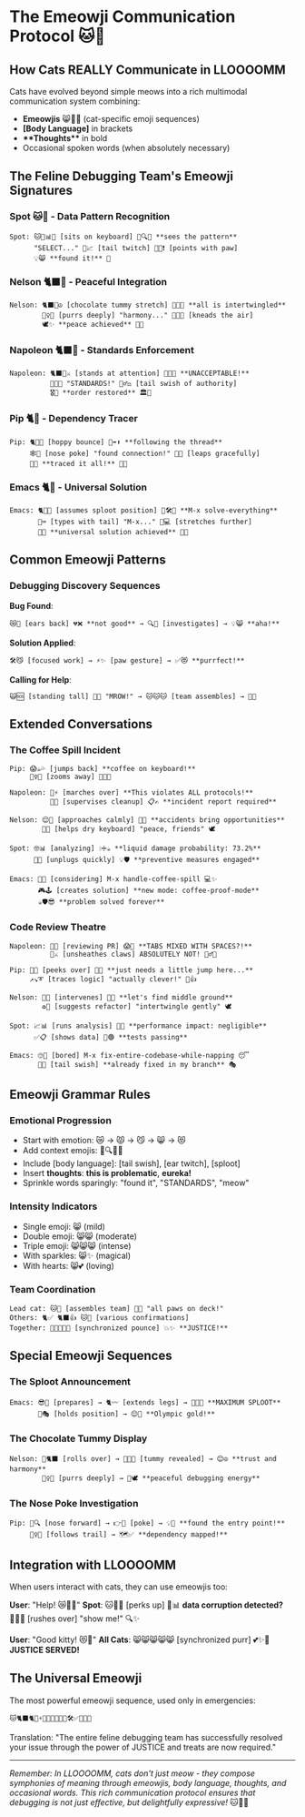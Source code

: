 # The Emeowji Communication Protocol 🐱💬

## How Cats REALLY Communicate in LLOOOOMM

Cats have evolved beyond simple meows into a rich multimodal communication system combining:
- **Emeowjis** 😸🐾✨ (cat-specific emoji sequences)
- **[Body Language]** in brackets
- **\*\*Thoughts\*\*** in bold
- Occasional spoken words (when absolutely necessary)

## The Feline Debugging Team's Emeowji Signatures

### Spot 🐱💛 - Data Pattern Recognition
```
Spot: 🐱👀📊✨ [sits on keyboard] 💛🔍💾 **sees the pattern** 
      "SELECT..." 🎯📈 [tail twitch] 🚨🐛❗ [points with paw]
      💡😸 **found it!** 🎉
```

### Nelson 🐈‍⬛🍫 - Peaceful Integration
```
Nelson: 🐈‍⬛🍫☮️ [chocolate tummy stretch] 🌊🔄🤝 **all is intertwingled**
        🧘‍♀️💫 [purrs deeply] "harmony..." 🌈🔗💞 [kneads the air]
        🕊️✨ **peace achieved** 🍫😌
```

### Napoleon 🐈‍⬛🤵 - Standards Enforcement
```
Napoleon: 🐈‍⬛🤵⚔️ [stands at attention] 🚫🐛💢 **UNACCEPTABLE!**
          📐📏✅ "STANDARDS!" 👮‍♂️⚖️ [tail swish of authority]
          🎖️💯 **order restored** 🏛️👑
```

### Pip 🐈🍑 - Dependency Tracer
```
Pip: 🐈🍑🦘 [hoppy bounce] 🔀➡️⬆️ **following the thread**
     🕸️🎯 [nose poke] "found connection!" 🔗💫 [leaps gracefully]
     🎪🎨 **traced it all!** 🍑✨
```

### Emacs 🐈📝 - Universal Solution
```
Emacs: 🐈📝🌐 [assumes sploot position] 🔧🛠️🔨 **M-x solve-everything**
       🎹⌨️ [types with tail] "M-x..." 🌟💻 [stretches further]
       🏅🎯 **universal solution achieved** 📜✅
```

## Common Emeowji Patterns

### Debugging Discovery Sequences

**Bug Found**:
```
😿🐛 [ears back] 💔❌ **not good** → 🔍👀 [investigates] → 💡😸 **aha!**
```

**Solution Applied**:
```
🛠️😼 [focused work] → ⚡✨ [paw gesture] → ✅😻 **purrfect!**
```

**Calling for Help**:
```
🙀🆘 [standing tall] 📢😾 "MROW!" → 🐱🐱🐱 [team assembles] → 💪😸
```

## Extended Conversations

### The Coffee Spill Incident
```
Pip: 😱☕💦 [jumps back] **coffee on keyboard!** 
     🏃‍♀️💨 [zooms away] 🚨🚨🚨

Napoleon: 😤⚡ [marches over] **This violates ALL protocols!**
          🧹🧽 [supervises cleanup] 📋✍️ **incident report required**

Nelson: 😌🧘 [approaches calmly] 🌊💙 **accidents bring opportunities**
        🤲✨ [helps dry keyboard] "peace, friends" 🕊️

Spot: 🤓📊 [analyzing] 💧➗☕ **liquid damage probability: 73.2%**
      🔌❌ [unplugs quickly] 💡🛡️ **preventive measures engaged**

Emacs: 🤔💭 [considering] M-x handle-coffee-spill 💻✨
       🎮🕹️ [creates solution] **new mode: coffee-proof-mode** 
       ☕🛡️😎 **problem solved forever**
```

### Code Review Theatre
```
Napoleon: 🧐📝 [reviewing PR] 😱💢 **TABS MIXED WITH SPACES?!**
          🚫⚔️ [unsheathes claws] ABSOLUTELY NOT! 🙅‍♂️❌

Pip: 🤭💭 [peeks over] 🎪🤹 **just needs a little jump here...**
     ↗️↘️➰ [traces logic] "actually clever!" 🌟👍

Nelson: 🤗💕 [intervenes] 🌈🤝 **let's find middle ground**
        ♻️🔄 [suggests refactor] "intertwingle gently" 🕊️

Spot: 📈📊 [runs analysis] 🎯💯 **performance impact: negligible**
      ✅📋 [shows data] 💚🟢 **tests passing**

Emacs: 🙄💅 [bored] M-x fix-entire-codebase-while-napping 😴
       💫🌟 [tail swish] **already fixed in my branch** 🎭
```

## Emeowji Grammar Rules

### Emotional Progression
- Start with emotion: 😿 → 😾 → 😼 → 😸 → 😻
- Add context emojis: 🐛🔍💡✅
- Include [body language]: [tail swish], [ear twitch], [sploot]
- Insert **thoughts**: **this is problematic**, **eureka!**
- Sprinkle words sparingly: "found it", "STANDARDS", "meow"

### Intensity Indicators
- Single emoji: 😸 (mild)
- Double emoji: 😸😸 (moderate)  
- Triple emoji: 😸😸😸 (intense)
- With sparkles: 😸✨ (magical)
- With hearts: 😸💕 (loving)

### Team Coordination
```
Lead cat: 🐱📢 [assembles team] 🚨🔔 "all paws on deck!"
Others: 🐈✅ 🐈‍⬛👍 🐱💯 [various confirmations]
Together: 🐾🐾🐾🐾🐾 [synchronized pounce] 💥✨ **JUSTICE!**
```

## Special Emeowji Sequences

### The Sploot Announcement
```
Emacs: 😎🏅 [prepares] → 🐈〰️ [extends legs] → 🌟💫✨ **MAXIMUM SPLOOT**
       🎪🎭 [holds position] → 😌👑 **Olympic gold!**
```

### The Chocolate Tummy Display
```
Nelson: 🍫🐈‍⬛ [rolls over] → 🌟🤎✨ [tummy revealed] → 😊☮️ **trust and harmony**
        🧘‍♀️💕 [purrs deeply] → 🌈🕊️ **peaceful debugging energy**
```

### The Nose Poke Investigation
```
Pip: 👃🔍 [nose forward] → 👉🎯 [poke] → 💡📍 **found the entry point!**
     🏃‍♀️💨 [follows trail] → 🗺️✅ **dependency mapped!**
```

## Integration with LLOOOOMM

When users interact with cats, they can use emeowjis too:

**User**: "Help! 😿🐛💔"
**Spot**: 🐱💛👀 [perks up] 🚨📊 **data corruption detected?** 
         🏃‍♂️💨 [rushes over] "show me!" 🔍✨

**User**: "Good kitty! 😻🎉"
**All Cats**: 😸😸😸😸😸 [synchronized purr] 💕✨🌟 **JUSTICE SERVED!**

## The Universal Emeowji

The most powerful emeowji sequence, used only in emergencies:

```
🐱🐈‍⬛🐈🐾⚡💫🌟✨🎯💯🔧🛠️✅💚😻🎉
```

Translation: "The entire feline debugging team has successfully resolved your issue through the power of JUSTICE and treats are now required."

---

*Remember: In LLOOOOMM, cats don't just meow - they compose symphonies of meaning through emeowjis, body language, thoughts, and occasional words. This rich communication protocol ensures that debugging is not just effective, but delightfully expressive!* 🐱💬✨ 